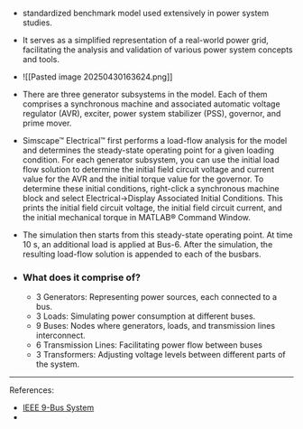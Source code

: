 
- standardized benchmark model used extensively in power system studies. 
- It serves as a simplified representation of a real-world power grid, facilitating the analysis and validation of various power system concepts and tools.
- ![[Pasted image 20250430163624.png]]
- There are three generator subsystems in the model. Each of them comprises a synchronous machine and associated automatic voltage regulator (AVR), exciter, power system stabilizer (PSS), governor, and prime mover.
- Simscape™ Electrical™ first performs a load-flow analysis for the model and determines the steady-state operating point for a given loading condition. For each generator subsystem, you can use the initial load flow solution to determine the initial field circuit voltage and current value for the AVR and the initial torque value for the governor. To determine these initial conditions, right-click a synchronous machine block and select Electrical->Display Associated Initial Conditions. This prints the initial field circuit voltage, the initial field circuit current, and the initial mechanical torque in MATLAB® Command Window.
- The simulation then starts from this steady-state operating point. At time 10 s, an additional load is applied at Bus-6. After the simulation, the resulting load-flow solution is appended to each of the busbars.

- ### What does it comprise of?
	- 3 Generators: Representing power sources, each connected to a bus.​
	- 3 Loads: Simulating power consumption at different buses.
	- 9 Buses: Nodes where generators, loads, and transmission lines interconnect.​
	- 6 Transmission Lines: Facilitating power flow between buses
	- 3 Transformers: Adjusting voltage levels between different parts of the system.

---
References:
- [IEEE 9-Bus System](https://in.mathworks.com/help/sps/ug/ieee-9-bus.html)
- 